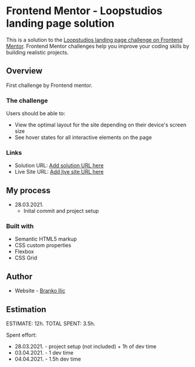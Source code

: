 # Frontend Mentor - Loopstudios landing page solution

This is a solution to the [Loopstudios landing page challenge on Frontend Mentor](https://www.frontendmentor.io/challenges/loopstudios-landing-page-N88J5Onjw). Frontend Mentor challenges help you improve your coding skills by building realistic projects.

## Overview

First challenge by Frontend mentor.

### The challenge

Users should be able to:

- View the optimal layout for the site depending on their device's screen size
- See hover states for all interactive elements on the page

### Links

- Solution URL: [Add solution URL here](https://your-solution-url.com)
- Live Site URL: [Add live site URL here](https://branko2712.github.io/loopstudios-landing-page/)

## My process

- 28.03.2021.
  - Inital commit and project setup

### Built with

- Semantic HTML5 markup
- CSS custom properties
- Flexbox
- CSS Grid

## Author

- Website - [Branko Ilic](https://github.com/branko2712)

## Estimation

ESTIMATE: 12h.
TOTAL SPENT: 3.5h.

Spent effort:

- 28.03.2021. - project setup (not included) + 1h of dev time
- 03.04.2021. - 1 dev time
- 04.04.2021. - 1.5h dev time
